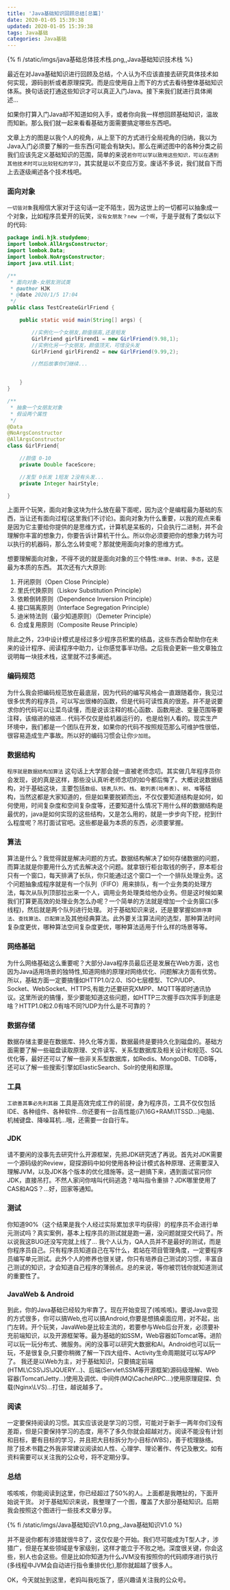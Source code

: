 ```yaml
---
title: 'Java基础知识回顾总结[总篇]'
date: 2020-01-05 15:39:38
updated: 2020-01-05 15:39:38
tags: Java基础
categories: Java基础
---
```


{% fi /static/imgs/java基础总体技术栈.png,,Java基础知识技术栈 %}

最近在对Java基础知识进行回顾及总结，个人认为不应该直接去研究具体技术如何实现，源码剖析或者原理探究。而是应使用自上而下的方式去看待整体基础知识体系。换句话说打通这些知识才可以真正入门Java。接下来我们就进行具体阐述...
<!-- more -->

如果你打算入门Java却不知道如何入手，或者你向我一样想回顾基础知识，温故而知新。那么我们就一起来看看基础方面需要搞定哪些东西吧。

文章上方的图是以我个人的视角，从上至下的方式进行全局视角的归纳，我以为Java入门必须要了解的一些东西(可能会有缺失)。那么在阐述图中的各种分类之前我们应该先定义基础知识的范围，简单的来说`若你可以学以致用这些知识，可以在遇到其他技术时可以比较轻松的学习`，其实就是以不变应万变。废话不多说，我们就自下而上去逐级阐述各个技术栈吧。

### 面向对象

`一切皆对象`我相信大家对于这句话一定不陌生，因为这世上的一切都可以抽象成一个对象，比如程序员爱开的玩笑，`没有女朋友？new 一个啊`，于是乎就有了类似以下的代码:

```java
package indi.hjk.studydemo;
import lombok.AllArgsConstructor;
import lombok.Data;
import lombok.NoArgsConstructor;
import java.util.List;

/**
 * 面向对象-女朋友测试类
 * @author HJK
 * @date 2020/1/5 17:04
 */
public class TestCreateGirlFriend {

    public static void main(String[] args) {

        //实例化一个女朋友,颜值很高,还是短发
        GirlFriend girlFirend1 = new GirlFriend(9.98,1);
        //实例化另一个女朋友，颜值顶天，可惜没头发
        GirlFriend girlFirend2 = new GirlFriend(9.99,2);

        //然后故事你们继续...


    }
}

/**
 * 抽象一个女朋友对象
 * 假设两个属性
 */
@Data
@NoArgsConstructor
@AllArgsConstructor
class GirlFriend{

    //颜值 0-10
    private Double faceScore;

    //发型 0长发 1短发 2没有头发...
    private Integer hairStyle;

}
```

上面开个玩笑，面向对象这块为什么放在最下面呢，因为这个是编程最为基础的东西，当让还有面向过程(这里我们不讨论)。面向对象为什么重要，以我的观点来看是因为它主要给你提供的是思维方式，计算机是呆板的，只会执行二进制，并不会理解你丰富的想象力，你要告诉计算机干什么。所以你必须要把你的想象力转为可以执行的机器码，那么怎么转变呢？那就使用面向对象的思维方式。

想要理解面向对象，不得不说的就是面向对象的三个特性:`继承`、`封装`、`多态`，这是最为本质的东西。
其次还有六大原则:
1. 开闭原则（Open Close Principle）
2. 里氏代换原则（Liskov Substitution Principle）
3. 依赖倒转原则（Dependence Inversion Principle）
4. 接口隔离原则（Interface Segregation Principle）
5. 迪米特法则（最少知道原则）（Demeter Principle）
6. 合成复用原则（Composite Reuse Principle）

除此之外，23中设计模式是经过多少程序员积累的结晶，这些东西会帮助你在未来的设计程序、阅读程序中助力，让你感觉事半功倍。之后我会更新一些文章独立说明每一块技术栈，这里就不过多阐述。

### 编码规范

为什么我会把编码规范放在最底层，因为代码的编写风格会一直跟随着你，我见过很多优秀的程序员，可以写出很棒的函数，但是代码可读性真的很差。并不是说要求你的代码可以让菜鸟读懂，而是说该注释的核心函数、函数用途、变量范围等要注释，该缩进的缩进...  代码不仅仅是给机器运行的，也是给别人看的。现实生产环境中，我们都是一个团队在开发，如果你的代码不按照规范那么可维护性很低，很容易造成生产事故。所以好的编码习惯会让你`少加班`。

### 数据结构

`程序就是数据结构加算法` 这句话上大学那会就一直被老师念叨。其实做几年程序员你会发现，说的真是这样，那些没认真听老师念叨的如今都后悔了。大概说说数据结构，对于基础这块，主要包括`数组`、`链表`,`队列`、`栈`、`散列表(哈希表)`、`树`、`堆`等结构，当然这都是大家知道的，但是如果要脱颖而出，不仅仅要知道结构是如何，如何使用，时间复杂度和空间复杂度等，还要知道什么情况下用什么样的数据结构是最优的，java是如何实现的这些结构，又是怎么用的，就是一步步向下挖，挖到什么程度呢？吊打面试官吧。这些都是最为本质的东西，必须要掌握。

### 算法

算法是什么？我觉得就是解决问题的方式。数据结构解决了如何存储数据的问题，而算法就是你要用什么方式去解决这个问题。就拿银行柜台取钱的例子，原本柜台只有一个窗口，每天排满了长队，你只能通过这个窗口一个一个排队处理业务。这个问题抽象成程序就是有一个队列（FIFO）用来排队，有一个业务类的处理方法，每次从队列顶部拉出来一个人，调用业务处理类给他办业务。但是这时候如果我们打算更高效的处理业务怎么办呢？一个简单的方法就是增加一个业务窗口(多线程)，然后就是两个队列进行处理。
对于基础知识来说，还是要掌握如`排序算法`、`查找算法`、`匹配算法`及其他经典算法。此外要关注算法间的选型，那种算法时间复杂度更优，哪种算法空间复杂度更优，哪种算法适用于什么样的场景等等。

### 网络基础

为什么网络基础这么重要呢？大部分Java程序员最后还是发展在Web方面，这也因为Java适用场景的独特性,知道网络的原理对网络优化、问题解决方面有优势。所以，基础方面一定要搞懂如HTTP1.0/2.0、ISO七层模型、TCP/UDP、Socket、WebSocket、HTTPS,有能力还要研究XMPP、MQTT等即时通讯协议。这里所说的搞懂，至少要能知道这些问题，如HTTP三次握手四次挥手到底是啥？HTTP1.0和2.0有啥不同?UDP为什么是不可靠的？

### 数据存储

数据存储主要是在数据库、持久化等方面，数据最终是要持久化到磁盘的。基础方面需要了解一些磁盘读取原理、文件读写、关系型数据库及相关设计和规范、SQL优化等，最好还可以了解一些非关系型数据库，如Redis、MongoDB、TiDB等，还可以了解一些搜索引擎如ElasticSearch、Solr的使用和原理。


### 工具

`工欲善其事必先利其器` 工具是高效完成工作的前提，身为程序员，工具不仅仅包括IDE、各种组件、各种软件...你还要有一台高性能(i7\16G+RAM\1TSSD...)电脑、机械键盘、降噪耳机...哦，还需要一台自行车。

### JDK

请不要闲的没事先去研究什么开源框架，先把JDK研究透了再说。首先对JDK需要一个源码级的Review，窥探源码中如何使用各种设计模式各种原理、还需要深入理解JVM，以及JDK各个版本的优化措施等。这一趟搞下来，遇到面试官问你JDK，直接吊打。不然人家问你啥叫代码逃逸？啥叫指令重排？JDK哪里使用了CAS和AQS？...好，回家等通知。

### 测试

你知道90%（这个结果是我个人经过实际累加求平均获得）的程序员不会进行单元测试吗？真实案例，基本上程序员的测试就是跑一遍，没问题就提交代码了。所以说我这BUG还没写完就上线了... 我个人认为，QA人员并不是最好的测试，而是你程序员自己。只有程序员知道自己在写什么，若站在项目管理角度，一定要程序员编写单元测试。此外个人的修养也很关键，你只有培养自己测试的习惯，丰富自己测试的知识，才会知道自己程序的薄弱点。总的来说，等你被罚钱你就知道测试的重要性了。

### JavaWeb & Android

到此，你的Java基础已经较为牢靠了。现在开始变现了(咳咳咳)。要说Java变现的方式很多，你可以搞Web,也可以搞Android,你要是想搞桌面应用，对不起，出门左转。开个玩笑，JavaWeb是比较主流的，若要参与Web后台开发，必须要补充前端知识，以及开源框架等。最为基础的如SSM，Web容器如Tomcat等。进阶可以玩一玩分布式、微服务。闲的没事可以研究大数据和AI。Android也可以玩一玩，不是很复杂,只要你稍微了解一下四大组件、Activity生命周期就可以写APP了。
我还是以Web为主，对于基础知识，只要搞定前端(HTML\CSS\JS\JQUERY...)、后端(Servlet\SSM等开源框架)源码级理解、Web容器(Tomcat\Jetty...)使用及调优、中间件(MQ\Cache\RPC...)使用原理窥探、负载(Nginx\LVS)...打住，越说越多了。

### 阅读

一定要保持阅读的习惯。其实应该说是学习的习惯，可能对于新手一两年你们没有差距，但是只要保持学习的态度，用不了多久你就会超越对方。阅读不能没有计划和目标，要有目标的学习，并且把大目标拆分为小目标(WBS)，善于梳理脉络。除了技术书籍之外我非常建议阅读如人性、心理学、理论著作、传记及散文。如有资料需要可以关注我的公众号，将不定期分享。

### 总结

咳咳咳，你能阅读到这里，你已经超过了50%的人。上面都是我瞎扯的，下面开始说干货。
对于基础知识来说，我整理了一个图，覆盖了大部分基础知识。后期我会按照这个图进行一些技术文章分享。

{% fi /static/imgs/Java基础知识V1.0.png,,Java基础知识V1.0 %}

并不是说你都有涉猎就很牛B了，这仅仅是个开始。我们尽可能成为T型人才，涉猎广，但是在某些领域是专家级别，这样才能立于不败之地。深度很关键，你会这些，别人也会这些。但是比如你知道为什么JVM没有按照你的代码顺序进行执行(多线程中JVM会自动进行指令重排优化),那你就超越了很多人。

OK，今天就扯到这里，老妈叫我吃饭了，感兴趣请关注我的公众号。
